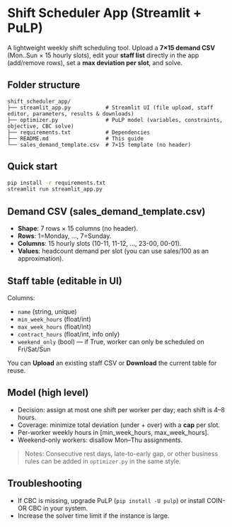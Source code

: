 # Shift Scheduler App (Streamlit + PuLP)

A lightweight weekly shift scheduling tool. Upload a **7×15 demand CSV** (Mon..Sun × 15 hourly slots),
edit your **staff list** directly in the app (add/remove rows), set a **max deviation per slot**, and solve.

## Folder structure
```text
shift_scheduler_app/
├── streamlit_app.py           # Streamlit UI (file upload, staff editor, parameters, results & downloads)
├── optimizer.py               # PuLP model (variables, constraints, objective, CBC solve)
├── requirements.txt           # Dependencies
├── README.md                  # This guide
└── sales_demand_template.csv  # 7×15 template (no header)
```

## Quick start
```bash
pip install -r requirements.txt
streamlit run streamlit_app.py
```

## Demand CSV (sales_demand_template.csv)
- **Shape**: 7 rows × 15 columns (no header).
- **Rows**: 1=Monday, ..., 7=Sunday.
- **Columns**: 15 hourly slots (10-11, 11-12, ..., 23-00, 00-01).
- **Values**: headcount demand per slot (you can use sales/100 as an approximation).

## Staff table (editable in UI)
Columns:
- `name` (string, unique)
- `min_week_hours` (float/int)
- `max_week_hours` (float/int)
- `contract_hours` (float/int, info only)
- `weekend_only` (bool) — if True, worker can only be scheduled on Fri/Sat/Sun

You can **Upload** an existing staff CSV or **Download** the current table for reuse.

## Model (high level)
- Decision: assign at most one shift per worker per day; each shift is 4–8 hours.
- Coverage: minimize total deviation (under + over) with a **cap** per slot.
- Per-worker weekly hours in [min_week_hours, max_week_hours].
- Weekend-only workers: disallow Mon–Thu assignments.

> Notes: Consecutive rest days, late-to-early gap, or other business rules can be added in `optimizer.py` in the same style.

## Troubleshooting
- If CBC is missing, upgrade PuLP (`pip install -U pulp`) or install COIN-OR CBC in your system.
- Increase the solver time limit if the instance is large.
